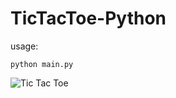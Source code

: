 # TicTacToe-Python


usage:

```
python main.py
```
![Tic Tac Toe](https://i.ibb.co/J774P8d/Screenshot-2023-01-14-151240.png "tic-tac-toe game using tkinter")

